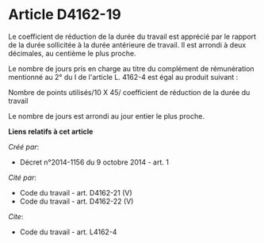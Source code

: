 # Article D4162-19

Le coefficient de réduction de la durée du travail est apprécié par le rapport de la durée sollicitée à la durée antérieure
de travail. Il est arrondi à deux décimales, au centième le plus proche. 

Le nombre de jours pris en charge au titre du complément de rémunération mentionné au 2° du I de l'article L. 4162-4 est égal
au produit suivant : 

Nombre de points utilisés/10 X 45/ coefficient de réduction de la durée du travail 

Le nombre de jours est arrondi au jour entier le plus proche.

**Liens relatifs à cet article**

_Créé par_:

  - Décret n°2014-1156 du 9 octobre 2014 - art. 1

_Cité par_:

  - Code du travail - art. D4162-21 (V)
  - Code du travail - art. D4162-22 (V)

_Cite_:

  - Code du travail - art. L4162-4
